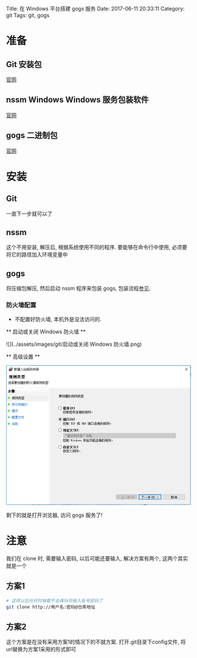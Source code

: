 Title: 在 Windows 平台搭建 gogs 服务
Date: 2017-06-11 20:33:11
Category: git
Tags: git, gogs

准备
====

## Git 安装包


[官网](https://git-for-windows.github.io)

## nssm Windows Windows 服务包装软件

[官网](http://nssm.cc)

## gogs 二进制包

[官网](https://gogs.io)

安装
===

## Git

一直下一步就可以了

## nssm

这个不用安装, 解压后, 根据系统使用不同的程序. 要能够在命令行中使用, 必须要将它的路径加入环境变量中

## gogs

将压缩包解压, 然后启动 nssm 程序来包装 gogs, 包装流程[参见](https://gogs.io/docs/installation/run_as_windows_service). 

### 防火墙配置

* 不配置好防火墙, 本机外是没法访问的.


** 启动或关闭 Windows 防火墙 **

![](../assets/images/git/启动或关闭 Windows 防火墙.png)

** 高级设置 **

![](../assets/images/git/高级设置.png)

剩下的就是打开浏览器, 访问 gogs 服务了!

注意
===

我们在 clone 时, 需要输入密码, 以后可能还要输入, 解决方案有两个, 这两个其实就是一个

## 方案1

```bash
# 这样以后任何时候都不会再叫你输入账号密码了
git clone http://用户名:密码@仓库地址
```

## 方案2

这个方案是在没有采用方案1的情况下的不就方案. 
打开.git目录下config文件, 将url替换为方案1采用的形式即可


